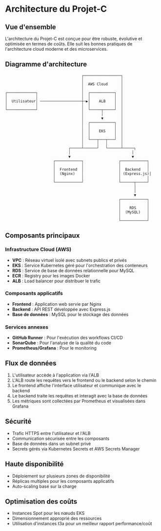 # Architecture du Projet-C

## Vue d'ensemble

L'architecture du Projet-C est conçue pour être robuste, évolutive et optimisée en termes de coûts. Elle suit les bonnes pratiques de l'architecture cloud moderne et des microservices.

## Diagramme d'architecture

```
                                   ┌─────────────────┐
                                   │                 │
                                   │  AWS Cloud      │
                                   │                 │
┌─────────────┐                    │  ┌───────────┐  │
│             │                    │  │           │  │
│  Utilisateur│ ───────────────────┼─▶│    ALB    │  │
│             │                    │  │           │  │
└─────────────┘                    │  └─────┬─────┘  │
                                   │        │        │
                                   │        ▼        │
                                   │  ┌───────────┐  │
                                   │  │           │  │
                                   │  │    EKS    │  │
                                   │  │           │  │
                                   │  └───┬───┬───┘  │
                                   │      │   │      │
                             ┌─────┴──────┘   └──────┴─────┐
                             │                            │
                             ▼                            ▼
                      ┌────────────┐                ┌────────────┐
                      │            │                │            │
                      │  Frontend  │                │  Backend   │
                      │  (Nginx)   │                │ (Express.js)│
                      │            │                │            │
                      └────────────┘                └──────┬─────┘
                                                           │
                                                           │
                                                           ▼
                                                    ┌────────────┐
                                                    │            │
                                                    │    RDS     │
                                                    │  (MySQL)   │
                                                    │            │
                                                    └────────────┘
```

## Composants principaux

### Infrastructure Cloud (AWS)

- **VPC** : Réseau virtuel isolé avec subnets publics et privés
- **EKS** : Service Kubernetes géré pour l'orchestration des conteneurs
- **RDS** : Service de base de données relationnelle pour MySQL
- **ECR** : Registry pour les images Docker
- **ALB** : Load balancer pour distribuer le trafic

### Composants applicatifs

- **Frontend** : Application web servie par Nginx
- **Backend** : API REST développée avec Express.js
- **Base de données** : MySQL pour le stockage des données

### Services annexes

- **GitHub Runner** : Pour l'exécution des workflows CI/CD
- **SonarQube** : Pour l'analyse de la qualité du code
- **Prometheus/Grafana** : Pour le monitoring

## Flux de données

1. L'utilisateur accède à l'application via l'ALB
2. L'ALB route les requêtes vers le frontend ou le backend selon le chemin
3. Le frontend affiche l'interface utilisateur et communique avec le backend
4. Le backend traite les requêtes et interagit avec la base de données
5. Les métriques sont collectées par Prometheus et visualisées dans Grafana

## Sécurité

- Trafic HTTPS entre l'utilisateur et l'ALB
- Communication sécurisée entre les composants
- Base de données dans un subnet privé
- Secrets gérés via Kubernetes Secrets et AWS Secrets Manager

## Haute disponibilité

- Déploiement sur plusieurs zones de disponibilité
- Réplicas multiples pour les composants applicatifs
- Auto-scaling basé sur la charge

## Optimisation des coûts

- Instances Spot pour les nœuds EKS
- Dimensionnement approprié des ressources
- Utilisation d'instances t3a pour un meilleur rapport performance/coût